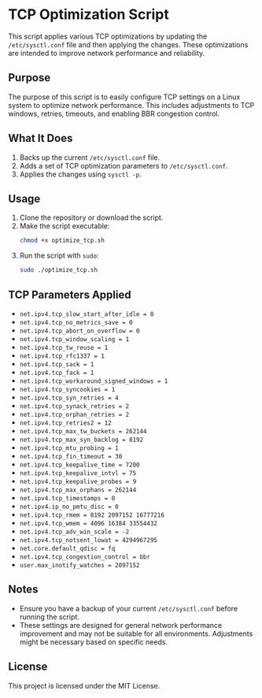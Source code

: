 # TCP Optimization Script

This script applies various TCP optimizations by updating the `/etc/sysctl.conf` file and then applying the changes. These optimizations are intended to improve network performance and reliability.

## Purpose

The purpose of this script is to easily configure TCP settings on a Linux system to optimize network performance. This includes adjustments to TCP windows, retries, timeouts, and enabling BBR congestion control.

## What It Does

1. Backs up the current `/etc/sysctl.conf` file.
2. Adds a set of TCP optimization parameters to `/etc/sysctl.conf`.
3. Applies the changes using `sysctl -p`.

## Usage

1. Clone the repository or download the script.
2. Make the script executable:
    ```bash
    chmod +x optimize_tcp.sh
    ```
3. Run the script with `sudo`:
    ```bash
    sudo ./optimize_tcp.sh
    ```

## TCP Parameters Applied

- `net.ipv4.tcp_slow_start_after_idle = 0`
- `net.ipv4.tcp_no_metrics_save = 0`
- `net.ipv4.tcp_abort_on_overflow = 0`
- `net.ipv4.tcp_window_scaling = 1`
- `net.ipv4.tcp_tw_reuse = 1`
- `net.ipv4.tcp_rfc1337 = 1`
- `net.ipv4.tcp_sack = 1`
- `net.ipv4.tcp_fack = 1`
- `net.ipv4.tcp_workaround_signed_windows = 1`
- `net.ipv4.tcp_syncookies = 1`
- `net.ipv4.tcp_syn_retries = 4`
- `net.ipv4.tcp_synack_retries = 2`
- `net.ipv4.tcp_orphan_retries = 2`
- `net.ipv4.tcp_retries2 = 12`
- `net.ipv4.tcp_max_tw_buckets = 262144`
- `net.ipv4.tcp_max_syn_backlog = 8192`
- `net.ipv4.tcp_mtu_probing = 1`
- `net.ipv4.tcp_fin_timeout = 30`
- `net.ipv4.tcp_keepalive_time = 7200`
- `net.ipv4.tcp_keepalive_intvl = 75`
- `net.ipv4.tcp_keepalive_probes = 9`
- `net.ipv4.tcp_max_orphans = 262144`
- `net.ipv4.tcp_timestamps = 0`
- `net.ipv4.ip_no_pmtu_disc = 0`
- `net.ipv4.tcp_rmem = 8192 2097152 16777216`
- `net.ipv4.tcp_wmem = 4096 16384 33554432`
- `net.ipv4.tcp_adv_win_scale = -2`
- `net.ipv4.tcp_notsent_lowat = 4294967295`
- `net.core.default_qdisc = fq`
- `net.ipv4.tcp_congestion_control = bbr`
- `user.max_inotify_watches = 2097152`

## Notes

- Ensure you have a backup of your current `/etc/sysctl.conf` before running the script.
- These settings are designed for general network performance improvement and may not be suitable for all environments. Adjustments might be necessary based on specific needs.

## License

This project is licensed under the MIT License.
